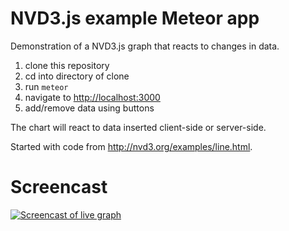 # NVD3.js example Meteor app

Demonstration of a NVD3.js graph that reacts to changes in data.

1. clone this repository
1. cd into directory of clone
1. run `meteor`
1. navigate to <http://localhost:3000>
1. add/remove data using buttons

The chart will react to data inserted client-side or server-side.

Started with code from <http://nvd3.org/examples/line.html>.

# Screencast

[![Screencast of live graph](http://img.youtube.com/vi/5WInLm1XXT0/0.jpg)](http://www.youtube.com/watch?v=5WInLm1XXT0)
